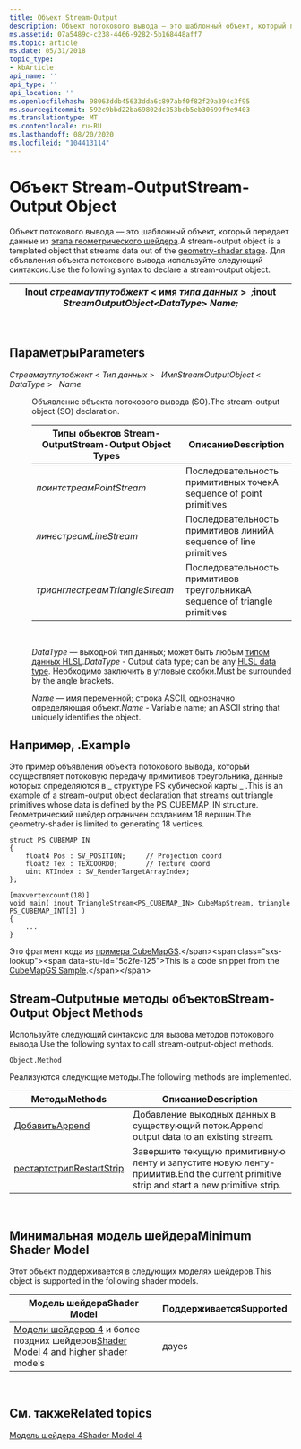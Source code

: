 ```yaml
---
title: Объект Stream-Output
description: Объект потокового вывода — это шаблонный объект, который передает данные из этапа геометрического шейдера. Для объявления объекта потокового вывода используйте следующий синтаксис.
ms.assetid: 07a5489c-c238-4466-9282-5b168448aff7
ms.topic: article
ms.date: 05/31/2018
topic_type:
- kbArticle
api_name: ''
api_type: ''
api_location: ''
ms.openlocfilehash: 98063ddb45633dda6c897abf0f82f29a394c3f95
ms.sourcegitcommit: 592c9bbd22ba69802dc353bcb5eb30699f9e9403
ms.translationtype: MT
ms.contentlocale: ru-RU
ms.lasthandoff: 08/20/2020
ms.locfileid: "104413114"
---
```

# <a name="stream-output-object"></a><span data-ttu-id="5c2fe-104">Объект Stream-Output</span><span class="sxs-lookup"><span data-stu-id="5c2fe-104">Stream-Output Object</span></span>

<span data-ttu-id="5c2fe-105">Объект потокового вывода — это шаблонный объект, который передает данные из [этапа геометрического шейдера](/previous-versions//bb205146(v=vs.85)).</span><span class="sxs-lookup"><span data-stu-id="5c2fe-105">A stream-output object is a templated object that streams data out of the [geometry-shader stage](/previous-versions//bb205146(v=vs.85)).</span></span> <span data-ttu-id="5c2fe-106">Для объявления объекта потокового вывода используйте следующий синтаксис.</span><span class="sxs-lookup"><span data-stu-id="5c2fe-106">Use the following syntax to declare a stream-output object.</span></span>



| <span data-ttu-id="5c2fe-107">Inout *стреамаутпутобжект* < имя *типа данных* >  *;*</span><span class="sxs-lookup"><span data-stu-id="5c2fe-107">inout *StreamOutputObject*<*DataType*> *Name;*</span></span> |
|------------------------------------------------------|



 

## <a name="parameters"></a><span data-ttu-id="5c2fe-108">Параметры</span><span class="sxs-lookup"><span data-stu-id="5c2fe-108">Parameters</span></span>

<dl> <dt>

<span data-ttu-id="5c2fe-109"><span id="StreamOutputObject___________________________DataType_________________________________________Name"></span><span id="streamoutputobject___________________________datatype_________________________________________name"></span><span id="STREAMOUTPUTOBJECT___________________________DATATYPE_________________________________________NAME"></span>*Стреамаутпутобжект*  <  *Тип данных*  >    *Имя*</span><span class="sxs-lookup"><span data-stu-id="5c2fe-109"><span id="StreamOutputObject___________________________DataType_________________________________________Name"></span><span id="streamoutputobject___________________________datatype_________________________________________name"></span><span id="STREAMOUTPUTOBJECT___________________________DATATYPE_________________________________________NAME"></span>*StreamOutputObject* < *DataType* >   *Name*</span></span>
</dt> <dd>

<span data-ttu-id="5c2fe-110">Объявление объекта потокового вывода (SO).</span><span class="sxs-lookup"><span data-stu-id="5c2fe-110">The stream-output object (SO) declaration.</span></span>



| <span data-ttu-id="5c2fe-111">Типы объектов Stream-Output</span><span class="sxs-lookup"><span data-stu-id="5c2fe-111">Stream-Output Object Types</span></span> | <span data-ttu-id="5c2fe-112">Описание</span><span class="sxs-lookup"><span data-stu-id="5c2fe-112">Description</span></span>                       |
|----------------------------|-----------------------------------|
| <span data-ttu-id="5c2fe-113">*поинтстреам*</span><span class="sxs-lookup"><span data-stu-id="5c2fe-113">*PointStream*</span></span>              | <span data-ttu-id="5c2fe-114">Последовательность примитивных точек</span><span class="sxs-lookup"><span data-stu-id="5c2fe-114">A sequence of point primitives</span></span>    |
| <span data-ttu-id="5c2fe-115">*линестреам*</span><span class="sxs-lookup"><span data-stu-id="5c2fe-115">*LineStream*</span></span>               | <span data-ttu-id="5c2fe-116">Последовательность примитивов линий</span><span class="sxs-lookup"><span data-stu-id="5c2fe-116">A sequence of line primitives</span></span>     |
| <span data-ttu-id="5c2fe-117">*трианглестреам*</span><span class="sxs-lookup"><span data-stu-id="5c2fe-117">*TriangleStream*</span></span>           | <span data-ttu-id="5c2fe-118">Последовательность примитивов треугольника</span><span class="sxs-lookup"><span data-stu-id="5c2fe-118">A sequence of triangle primitives</span></span> |



 

<span data-ttu-id="5c2fe-119">*DataType* — выходной тип данных; может быть любым [типом данных HLSL](dx-graphics-hlsl-data-types.md).</span><span class="sxs-lookup"><span data-stu-id="5c2fe-119">*DataType* - Output data type; can be any [HLSL data type](dx-graphics-hlsl-data-types.md).</span></span> <span data-ttu-id="5c2fe-120">Необходимо заключить в угловые скобки.</span><span class="sxs-lookup"><span data-stu-id="5c2fe-120">Must be surrounded by the angle brackets.</span></span>

<span data-ttu-id="5c2fe-121">*Name* — имя переменной; строка ASCII, однозначно определяющая объект.</span><span class="sxs-lookup"><span data-stu-id="5c2fe-121">*Name* - Variable name; an ASCII string that uniquely identifies the object.</span></span>

</dd> </dl>

## <a name="example"></a><span data-ttu-id="5c2fe-122">Например, .</span><span class="sxs-lookup"><span data-stu-id="5c2fe-122">Example</span></span>

<span data-ttu-id="5c2fe-123">Это пример объявления объекта потокового вывода, который осуществляет потоковую передачу примитивов треугольника, данные которых определяются в \_ структуре PS кубической карты \_ .</span><span class="sxs-lookup"><span data-stu-id="5c2fe-123">This is an example of a stream-output object declaration that streams out triangle primitives whose data is defined by the PS\_CUBEMAP\_IN structure.</span></span> <span data-ttu-id="5c2fe-124">Геометрический шейдер ограничен созданием 18 вершин.</span><span class="sxs-lookup"><span data-stu-id="5c2fe-124">The geometry-shader is limited to generating 18 vertices.</span></span>


```
struct PS_CUBEMAP_IN
{
    float4 Pos : SV_POSITION;     // Projection coord
    float2 Tex : TEXCOORD0;       // Texture coord
    uint RTIndex : SV_RenderTargetArrayIndex;
};

[maxvertexcount(18)]
void main( inout TriangleStream<PS_CUBEMAP_IN> CubeMapStream, triangle PS_CUBEMAP_INT[3] )
{
    ...
}
```



<span data-ttu-id="5c2fe-125">Это фрагмент кода из [примера CubeMapGS](https://msdn.microsoft.com/library/Ee416398(v=VS.85).aspx).</span><span class="sxs-lookup"><span data-stu-id="5c2fe-125">This is a code snippet from the [CubeMapGS Sample](https://msdn.microsoft.com/library/Ee416398(v=VS.85).aspx).</span></span>

## <a name="stream-output-object-methods"></a><span data-ttu-id="5c2fe-126">Stream-Outputные методы объектов</span><span class="sxs-lookup"><span data-stu-id="5c2fe-126">Stream-Output Object Methods</span></span>

<span data-ttu-id="5c2fe-127">Используйте следующий синтаксис для вызова методов потокового вывода.</span><span class="sxs-lookup"><span data-stu-id="5c2fe-127">Use the following syntax to call stream-output-object methods.</span></span>


```
Object.Method
```



<span data-ttu-id="5c2fe-128">Реализуются следующие методы.</span><span class="sxs-lookup"><span data-stu-id="5c2fe-128">The following methods are implemented.</span></span>



| <span data-ttu-id="5c2fe-129">Методы</span><span class="sxs-lookup"><span data-stu-id="5c2fe-129">Methods</span></span>                                              | <span data-ttu-id="5c2fe-130">Описание</span><span class="sxs-lookup"><span data-stu-id="5c2fe-130">Description</span></span>                                                      |
|------------------------------------------------------|------------------------------------------------------------------|
| [<span data-ttu-id="5c2fe-131">Добавить</span><span class="sxs-lookup"><span data-stu-id="5c2fe-131">Append</span></span>](dx-graphics-hlsl-so-append.md)             | <span data-ttu-id="5c2fe-132">Добавление выходных данных в существующий поток.</span><span class="sxs-lookup"><span data-stu-id="5c2fe-132">Append output data to an existing stream.</span></span>                        |
| [<span data-ttu-id="5c2fe-133">рестартстрип</span><span class="sxs-lookup"><span data-stu-id="5c2fe-133">RestartStrip</span></span>](dx-graphics-hlsl-so-restartstrip.md) | <span data-ttu-id="5c2fe-134">Завершите текущую примитивную ленту и запустите новую ленту-примитив.</span><span class="sxs-lookup"><span data-stu-id="5c2fe-134">End the current primitive strip and start a new primitive strip.</span></span> |



 

## <a name="minimum-shader-model"></a><span data-ttu-id="5c2fe-135">Минимальная модель шейдера</span><span class="sxs-lookup"><span data-stu-id="5c2fe-135">Minimum Shader Model</span></span>

<span data-ttu-id="5c2fe-136">Этот объект поддерживается в следующих моделях шейдеров.</span><span class="sxs-lookup"><span data-stu-id="5c2fe-136">This object is supported in the following shader models.</span></span>



| <span data-ttu-id="5c2fe-137">Модель шейдера</span><span class="sxs-lookup"><span data-stu-id="5c2fe-137">Shader Model</span></span>                                                        | <span data-ttu-id="5c2fe-138">Поддерживается</span><span class="sxs-lookup"><span data-stu-id="5c2fe-138">Supported</span></span> |
|---------------------------------------------------------------------|-----------|
| <span data-ttu-id="5c2fe-139">[Модели шейдеров 4](dx-graphics-hlsl-sm4.md) и более поздних шейдеров</span><span class="sxs-lookup"><span data-stu-id="5c2fe-139">[Shader Model 4](dx-graphics-hlsl-sm4.md) and higher shader models</span></span> | <span data-ttu-id="5c2fe-140">да</span><span class="sxs-lookup"><span data-stu-id="5c2fe-140">yes</span></span>       |



 

## <a name="related-topics"></a><span data-ttu-id="5c2fe-141">См. также</span><span class="sxs-lookup"><span data-stu-id="5c2fe-141">Related topics</span></span>

<dl> <dt>

[<span data-ttu-id="5c2fe-142">Модель шейдера 4</span><span class="sxs-lookup"><span data-stu-id="5c2fe-142">Shader Model 4</span></span>](dx-graphics-hlsl-sm4.md)
</dt> </dl>

 

 